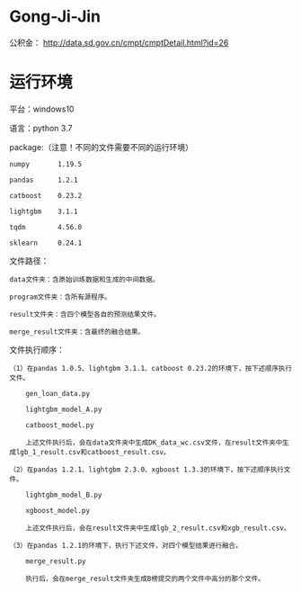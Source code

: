 # Gong-Ji-Jin
公积金： http://data.sd.gov.cn/cmpt/cmptDetail.html?id=26

# 运行环境

平台：windows10

语言：python 3.7

package:（注意！不同的文件需要不同的运行环境）

    numpy  	    1.19.5
    
    pandas 	    1.2.1
    
    catboost 	0.23.2
  
    lightgbm 	3.1.1
  
    tqdm  		4.56.0
  
    sklearn 	0.24.1
  
文件路径：

    data文件夹：含原始训练数据和生成的中间数据。
  
    program文件夹：含所有源程序。
  
    result文件夹：含四个模型各自的预测结果文件。
  
    merge_result文件夹：含最终的融合结果。
  
文件执行顺序：

    （1）在pandas 1.0.5、lightgbm 3.1.1、catboost 0.23.2的环境下，按下述顺序执行文件。

        gen_loan_data.py
  
        lightgbm_model_A.py
  
        catboost_model.py
  
        上述文件执行后，会在data文件夹中生成DK_data_wc.csv文件，在result文件夹中生成lgb_1_result.csv和catboost_result.csv。

    （2）在pandas 1.2.1、lightgbm 2.3.0、xgboost 1.3.3的环境下，按下述顺序执行文件。
    
        lightgbm_model_B.py
    
        xgboost_model.py
    
        上述文件执行后，会在result文件夹中生成lgb_2_result.csv和xgb_result.csv。

    （3）在pandas 1.2.1的环境下，执行下述文件，对四个模型结果进行融合。
    
        merge_result.py
    
        执行后，会在merge_result文件夹生成B榜提交的两个文件中高分的那个文件。

